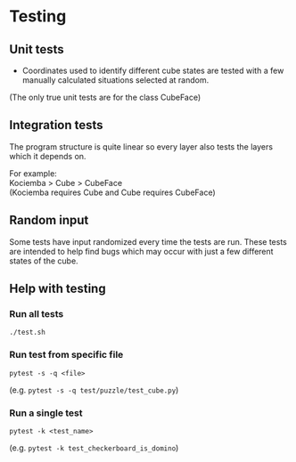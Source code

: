 # Testing

## Unit tests
- Coordinates used to identify different cube states are tested with a few
  manually calculated situations selected at random.  

(The only true unit tests are for the class CubeFace)

## Integration tests
The program structure is quite linear so every layer also tests the layers 
which it depends on.

For example:  
Kociemba > Cube > CubeFace  
(Kociemba requires Cube and Cube requires CubeFace)  

## Random input
Some tests have input randomized every time the tests are run. These tests are 
intended to help find bugs which may occur with just a few different states of 
the cube.  

## Help with testing

### Run all tests
```
./test.sh
```

### Run test from specific file
```
pytest -s -q <file>
```
(e.g. `pytest -s -q test/puzzle/test_cube.py`)

### Run a single test
```
pytest -k <test_name>
```
(e.g. `pytest -k test_checkerboard_is_domino`)